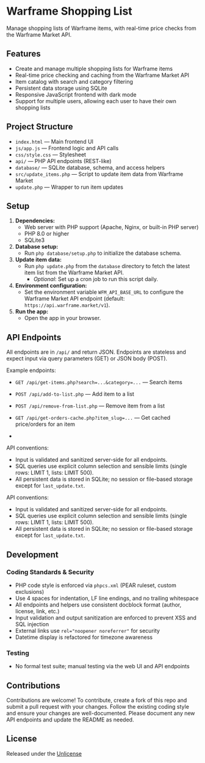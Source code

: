 # Warframe Shopping List

Manage shopping lists of Warframe items, with real-time price checks from the Warframe Market API.

## Features

- Create and manage multiple shopping lists for Warframe items
- Real-time price checking and caching from the Warframe Market API
- Item catalog with search and category filtering
- Persistent data storage using SQLite
- Responsive JavaScript frontend with dark mode
- Support for multiple users, allowing each user to have their own shopping lists

## Project Structure

- `index.html` — Main frontend UI
- `js/app.js` — Frontend logic and API calls
- `css/style.css` — Stylesheet
- `api/` — PHP API endpoints (REST-like)
- `database/` — SQLite database, schema, and access helpers
- `src/update_items.php` — Script to update item data from Warframe Market
- `update.php` — Wrapper to run item updates

## Setup

1. **Dependencies:**
   - Web server with PHP support (Apache, Nginx, or built-in PHP server)
   - PHP 8.0 or higher
   - SQLite3
2. **Database setup:**
   - Run `php database/setup.php` to initialize the database schema.
3. **Update item data:**
   - Run `php update.php` from the `database` directory to fetch the latest item list from the Warframe Market API.
     - _Optional_: Set up a cron job to run this script daily.
4. **Environment configuration:**
   - Set the environment variable `WFM_API_BASE_URL` to configure the Warframe Market API endpoint (default: `https://api.warframe.market/v1`).
5. **Run the app:**
   - Open the app in your browser.

## API Endpoints

All endpoints are in `/api/` and return JSON. Endpoints are stateless and expect input via query parameters (GET) or JSON body (POST).


Example endpoints:

- `GET /api/get-items.php?search=...&category=...` — Search items
- `POST /api/add-to-list.php` — Add item to a list
- `POST /api/remove-from-list.php` — Remove item from a list
- `GET /api/get-orders-cache.php?item_slug=...` — Get cached price/orders for an item

-
API conventions:

- Input is validated and sanitized server-side for all endpoints.
- SQL queries use explicit column selection and sensible limits (single rows: LIMIT 1, lists: LIMIT 500).
- All persistent data is stored in SQLite; no session or file-based storage except for `last_update.txt`.

API conventions:
- Input is validated and sanitized server-side for all endpoints.
- SQL queries use explicit column selection and sensible limits (single rows: LIMIT 1, lists: LIMIT 500).
- All persistent data is stored in SQLite; no session or file-based storage except for `last_update.txt`.

## Development


### Coding Standards & Security

- PHP code style is enforced via `phpcs.xml` (PEAR ruleset, custom exclusions)
- Use 4 spaces for indentation, LF line endings, and no trailing whitespace
- All endpoints and helpers use consistent docblock format (author, license, link, etc.)
- Input validation and output sanitization are enforced to prevent XSS and SQL injection
- External links use `rel="noopener noreferrer"` for security
- Datetime display is refactored for timezone awareness

### Testing

- No formal test suite; manual testing via the web UI and API endpoints

## Contributions

Contributions are welcome! To contribute, create a fork of this repo and submit a pull request with your changes. Follow the existing coding style and ensure your changes are well-documented. Please document any new API endpoints and update the README as needed.

## License

Released under the [Unlicense](https://unlicense.org/)
